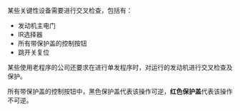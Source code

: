某些关键性设备需要进行交叉检查，包括有：

* 发动机主电门
* IR选择器
* 所有带保护盖的控制按钮
* 跳开关复位

某些使用老程序的公司还要求在进行单发程序时，对运行的发动机进行交叉检查及保护。

所有带保护盖的控制按钮中，黑色保护盖代表该操作可逆，**红色保护盖**代表该操作不可逆。
